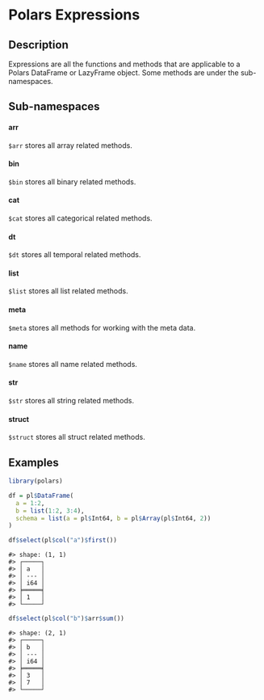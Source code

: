 

# Polars Expressions

## Description

Expressions are all the functions and methods that are applicable to a
Polars DataFrame or LazyFrame object. Some methods are under the
sub-namespaces.

## Sub-namespaces

<h4>
arr
</h4>

<code style="white-space: pre;">$arr</code> stores all array related
methods.

<h4>
bin
</h4>

<code style="white-space: pre;">$bin</code> stores all binary related
methods.

<h4>
cat
</h4>

<code style="white-space: pre;">$cat</code> stores all categorical
related methods.

<h4>
dt
</h4>

<code style="white-space: pre;">$dt</code> stores all temporal related
methods.

<h4>
list
</h4>

<code style="white-space: pre;">$list</code> stores all list related
methods.

<h4>
meta
</h4>

<code style="white-space: pre;">$meta</code> stores all methods for
working with the meta data.

<h4>
name
</h4>

<code style="white-space: pre;">$name</code> stores all name related
methods.

<h4>
str
</h4>

<code style="white-space: pre;">$str</code> stores all string related
methods.

<h4>
struct
</h4>

<code style="white-space: pre;">$struct</code> stores all struct related
methods.

## Examples

``` r
library(polars)

df = pl$DataFrame(
  a = 1:2,
  b = list(1:2, 3:4),
  schema = list(a = pl$Int64, b = pl$Array(pl$Int64, 2))
)

df$select(pl$col("a")$first())
```

    #> shape: (1, 1)
    #> ┌─────┐
    #> │ a   │
    #> │ --- │
    #> │ i64 │
    #> ╞═════╡
    #> │ 1   │
    #> └─────┘

``` r
df$select(pl$col("b")$arr$sum())
```

    #> shape: (2, 1)
    #> ┌─────┐
    #> │ b   │
    #> │ --- │
    #> │ i64 │
    #> ╞═════╡
    #> │ 3   │
    #> │ 7   │
    #> └─────┘
